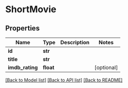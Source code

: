 # ShortMovie

## Properties
Name | Type | Description | Notes
------------ | ------------- | ------------- | -------------
**id** | **str** |  | 
**title** | **str** |  | 
**imdb_rating** | **float** |  | [optional] 

[[Back to Model list]](../README.md#documentation-for-models) [[Back to API list]](../README.md#documentation-for-api-endpoints) [[Back to README]](../README.md)

